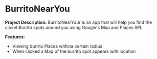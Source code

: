 # BurritoNearYou


<b>Project Description:</b> BurritoNearYour is an app that will help you find the closet Burrito spots around you using Google's Map and Places API.

<b>Features:</b><br>
* Viewing burrito Places withina certain radius<br>
* When clicked a Map of the burrito spot appears with location<br><br>

